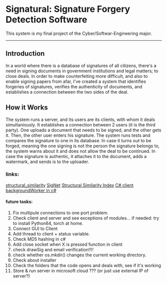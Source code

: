 # Signatural: Signature Forgery Detection Software
This system is my final project of the Cyber/Softwar-Engineering major.
________________________________________________

## Introduction

In a world where there is a database of signatures of all citizens, there's a need in signing documents in government institutions and legal matters; to close deals.
In order to make counterfeiting more difficult, and also to enable signing papers from afar, I've created a system that identifies forgeries of signatures, verifies the authenticity of documents, and establishes a connection between the two sides of the deal.

## How it Works
The system runs a server, and its users are its clients, with whom it deals simultaniously. It establishes a connection between 2 users (it is the third party). One uploads a document that needs to be signed, and the other gets it. Then, the other user enters his signature. The system runs tests and compares the signature to one in its database. In case it turns out to be forged, meaning the one signing is not the person the signature belongs to, the system warns about it and does not allow the deal to be continued. In case the signature is authentic, it attaches it to the document, adds a watermark, and sends is to the uploader.


### links:
[structural_similarity](structural_similarity)
[SigNet](https://medium.com/swlh/signet-detecting-signature-similarity-using-machine-learning-deep-learning-is-this-the-end-of-1a6bdc76b04b)
[Structural Similarity Index](https://ourcodeworld.com/articles/read/991/how-to-calculate-the-structural-similarity-index-ssim-between-two-images-with-python)
[C# client](https://www.c-sharpcorner.com/article/socket-programming-in-C-Sharp/)
[backgroundWorker in c#](https://www.c-sharpcorner.com/uploadfile/mahesh/backgroundworker-in-C-Sharp/)

#### future tasks:
1. Fix multipule connections to one port problem.
1. Check client and server and see exceptions of modules... if needed: try to install Python64, torch at home.
3. Connect GUI to Client
4. Add thread to client + status variable.
5. Check MD5 hashing in c#
6. Add close socket when X is pressed function in client
7. check drawSig and email verification!!!!
8. check whether os.mkdir() changes the current working directory.
9. Check about installer
10. Check the folders that the code opens and deals with, see if it's working
11. Store & run server in microsoft cloud ??? (or just use external IP of server?)

